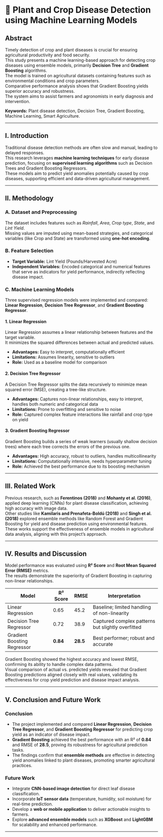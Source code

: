 # 🌾 Plant and Crop Disease Detection using Machine Learning Models

## **Abstract**
Timely detection of crop and plant diseases is crucial for ensuring agricultural productivity and food security.  
This study presents a machine learning-based approach for detecting crop diseases using ensemble models, primarily **Decision Tree** and **Gradient Boosting** algorithms.  
The model is trained on agricultural datasets containing features such as environmental conditions and crop parameters.  
Comparative performance analysis shows that Gradient Boosting yields superior accuracy and robustness.  
The system aims to assist farmers and agronomists in early diagnosis and intervention.

**Keywords:** Plant disease detection, Decision Tree, Gradient Boosting, Machine Learning, Smart Agriculture.

---

## **I. Introduction**
Traditional disease detection methods are often slow and manual, leading to delayed responses.  
This research leverages **machine learning techniques** for early disease prediction, focusing on **supervised learning algorithms** such as Decision Trees and Gradient Boosting Regressors.  
These models aim to predict yield anomalies potentially caused by crop diseases, supporting efficient and data-driven agricultural management.

---

## **II. Methodology**

### **A. Dataset and Preprocessing**
The dataset includes features such as *Rainfall*, *Area*, *Crop type*, *State*, and *Lint Yield*.  
Missing values are imputed using mean-based strategies, and categorical variables (like Crop and State) are transformed using **one-hot encoding**.

### **B. Feature Selection**
- **Target Variable:** Lint Yield (Pounds/Harvested Acre)  
- **Independent Variables:** Encoded categorical and numerical features that serve as indicators for yield performance, indirectly reflecting disease impact.

### **C. Machine Learning Models**
Three supervised regression models were implemented and compared: **Linear Regression**, **Decision Tree Regressor**, and **Gradient Boosting Regressor**.

#### **1. Linear Regression**
Linear Regression assumes a linear relationship between features and the target variable.  
It minimizes the squared differences between actual and predicted values.

- **Advantages:** Easy to interpret, computationally efficient  
- **Limitations:** Assumes linearity, sensitive to outliers  
- **Role:** Used as a baseline model for comparison

#### **2. Decision Tree Regressor**
A Decision Tree Regressor splits the data recursively to minimize mean squared error (MSE), creating a tree-like structure.

- **Advantages:** Captures non-linear relationships, easy to interpret, handles both numeric and categorical data  
- **Limitations:** Prone to overfitting and sensitive to noise  
- **Role:** Captured complex feature interactions like rainfall and crop type on yield

#### **3. Gradient Boosting Regressor**
Gradient Boosting builds a series of weak learners (usually shallow decision trees) where each tree corrects the errors of the previous one.

- **Advantages:** High accuracy, robust to outliers, handles multicollinearity  
- **Limitations:** Computationally intensive, needs hyperparameter tuning  
- **Role:** Achieved the best performance due to its boosting mechanism

---

## **III. Related Work**
Previous research, such as **Ferentinos (2018)** and **Mohanty et al. (2016)**, applied deep learning (CNNs) for plant disease classification, achieving high accuracy with image data.  
Other studies like **Kamilaris and Prenafeta-Boldú (2018)** and **Singh et al. (2018)** explored ensemble methods like Random Forest and Gradient Boosting for yield and disease prediction using environmental features.  
These works support the effectiveness of ensemble models in agricultural data analysis, aligning with this project’s approach.

---

## **IV. Results and Discussion**
Model performance was evaluated using **R² Score** and **Root Mean Squared Error (RMSE)** metrics.  
The results demonstrate the superiority of Gradient Boosting in capturing non-linear relationships.

| Model | R² Score | RMSE | Interpretation |
|--------|-----------|------|----------------|
| Linear Regression | 0.65 | 45.2 | Baseline; limited handling of non-linearity |
| Decision Tree Regressor | 0.72 | 38.9 | Captured complex patterns but slightly overfitted |
| Gradient Boosting Regressor | **0.84** | **28.5** | Best performer; robust and accurate |

Gradient Boosting showed the highest accuracy and lowest RMSE, confirming its ability to handle complex data patterns.  
Visual comparison of actual vs. predicted yields revealed that Gradient Boosting predictions aligned closely with real values, validating its effectiveness for crop yield prediction and disease impact analysis.

---

## **V. Conclusion and Future Work**

### **Conclusion**
- The project implemented and compared **Linear Regression**, **Decision Tree Regressor**, and **Gradient Boosting Regressor** for predicting crop yield as an indicator of disease impact.  
- **Gradient Boosting** achieved the best performance with an R² of **0.84** and RMSE of **28.5**, proving its robustness for agricultural prediction tasks.  
- The findings confirm that **ensemble methods** are effective in detecting yield anomalies linked to plant diseases, promoting smarter agricultural practices.

### **Future Work**
- Integrate **CNN-based image detection** for direct leaf disease classification.  
- Incorporate **IoT sensor data** (temperature, humidity, soil moisture) for real-time prediction.  
- Develop a **web or mobile application** to deliver actionable insights to farmers.  
- Explore **advanced ensemble models** such as **XGBoost** and **LightGBM** for scalability and enhanced performance.

---
